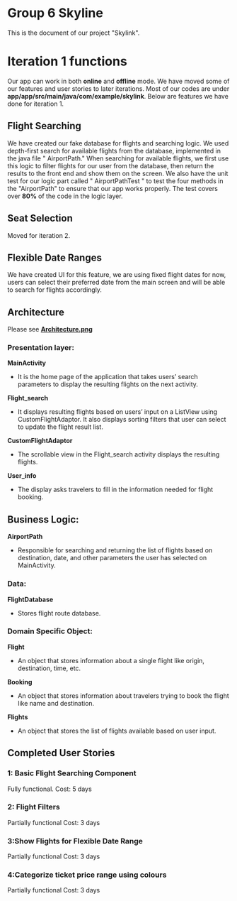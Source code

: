 # Group 6 Skyline

This is the document of our project "Skylink".


# Iteration 1 functions 

Our app can work in both **online** and **offline** mode. We have moved some of our features and user stories to later iterations. Most of our codes are under **app/app/src/main/java/com/example/skylink**. Below are features we have done for iteration 1.

## Flight Searching

We have created our fake database for flights and searching logic. We used depth-first search for available flights from the database, implemented in the java file " AirportPath." When searching for available flights, we first use this logic to filter flights for our user from the database, then return the results to the front end and show them on the screen. We also have the unit test for our logic part called " AirportPathTest " to test the four methods in the "AirportPath" to ensure that our app works properly. The test covers over **80%** of the code in the logic layer. 
## Seat Selection
Moved for iteration 2.
## Flexible Date Ranges
We have created UI for this feature, we are using fixed flight dates for now, users can select their preferred date from the main screen and will be able to search for flights accordingly.
## Architecture
Please see [**Architecture.png**](https://code.cs.umanitoba.ca/comp3350-winter2024/shadedragon-a02-6/-/blob/main/docs/iteration1_architecture.jpg)

### Presentation layer:

**MainActivity**
  - It is the home page of the application that takes users’ search parameters to display the resulting flights on the next activity.

**Flight_search**
- It displays resulting flights based on users’ input on a ListView using CustomFlightAdaptor. It also displays sorting filters that user can select to update the flight result list.


**CustomFlightAdaptor**
- The scrollable view in the Flight_search activity displays the resulting flights.


**User_info**
- The display asks travelers to fill in the information needed for flight booking.


## Business Logic:

**AirportPath**
- Responsible for searching and returning the list of flights based on destination, date, and other parameters the user has selected on MainActivity.


### Data:

**FlightDatabase**
- Stores flight route database.

### Domain Specific Object:

**Flight**
- An object that stores information about a single flight like origin, destination, time, etc.


**Booking**
- An object that stores information about travelers trying to book the flight like name and destination.


**Flights**
- An object that stores the list of flights available based on user input.

## Completed User Stories

### 1: Basic Flight Searching Component
Fully functional.
Cost: 5 days
### 2: Flight Filters
Partially functional
Cost: 3 days
### 3:Show Flights for Flexible Date Range
Partially functional
Cost: 3 days
### 4:Categorize ticket price range using colours
Partially functional
Cost: 3 days

